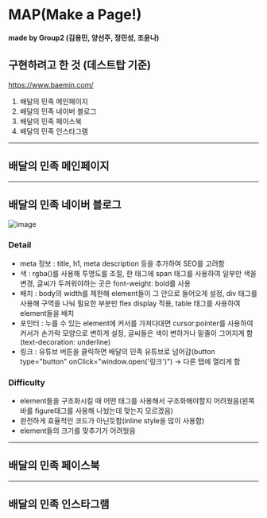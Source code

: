 # MAP(Make a Page!)
**made by Group2 (김용민, 양선주, 정민성, 조윤나)**
## 구현하려고 한 것 (데스트탑 기준)

https://www.baemin.com/

1. 배달의 민족 메인페이지
2. 배달의 민족 네이버 블로그
3. 배달의 민족 페이스북
4. 배달의 민족 인스타그램
---
## 배달의 민족 메인페이지
---
## 배달의 민족 네이버 블로그
![image](https://user-images.githubusercontent.com/116792686/234219203-6002fd3d-7dc0-42d5-aed0-cb10b656ea80.png)
### Detail
- meta 정보 : title, h1, meta description 등을 추가하여 SEO를 고려함
- 색 : rgba()를 사용해 투명도를 조절, 한 태그에 span 태그를 사용하여 일부만 색을 변경, 글씨가 두꺼워야하는 곳은 font-weight: bold를 사용
- 배치 : body의 width를 제한해 element들이 그 안으로 들어오게 설정, div 태그를 사용해 구역을 나눠 필요한 부분만 flex display 적용, table 태그를 사용하여 element들을 배치
- 포인터 : 누를 수 있는 element에 커서를 가져다대면 cursor:pointer를 사용하여 커서가 손가락 모양으로 변하게 설정, 글씨들은 색이 변하거나 밑줄이 그어지게 함(text-decoration: underline)
- 링크 : 유튜브 버튼을 클릭하면 배달의 민족 유튜브로 넘어감(button type="button" onClick="window.open('링크')") -> 다른 탭에 열리게 함
### Difficulty
- element들을 구조화시킬 때 어떤 태그를 사용해서 구조화해야할지 어려웠음(왼쪽 바를 figure태그를 사용해 나눴는데 맞는지 모르겠음)
- 완전하게 효율적인 코드가 아닌듯함(inline style을 많이 사용함)
- element들의 크기를 맞추기가 어려웠음
---
## 배달의 민족 페이스북
---
## 배달의 민족 인스타그램
